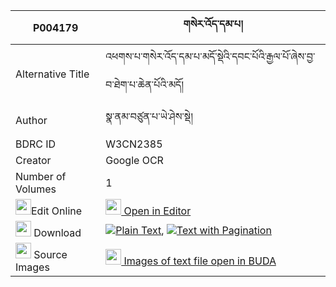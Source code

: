 |P004179|གསེར་འོད་དམ་པ། 
| --- | --- 
|Alternative Title |འཕགས་པ་གསེར་འོད་དམ་པ་མདོ་སྡེའི་དབང་པོའི་རྒྱལ་པོ་ཞེས་བྱ་བ་ཐེག་པ་ཆེན་པོའི་མདོ།
|Author| སྣ་ནམ་བཙུན་པ་ཡེ་ཤེས་སྡེ།
|BDRC ID | W3CN2385
|Creator | Google OCR
|Number of Volumes| 1
|<img width="25" src="https://img.icons8.com/color/25/000000/edit-property.png">Edit Online| [<img width="25" src="https://avatars.githubusercontent.com/u/45091458?s=200&v=4"> Open in Editor](http://editor.openpecha.org/P004179)
|<img width="25" src="https://img.icons8.com/fluent/48/000000/download-2.png"/>  Download | [![](https://img.icons8.com/color/20/000000/txt.png)Plain Text](https://github.com/Openpecha/P004179/releases/download/v1/sero_dampa_plain_P004179.zip), [![](https://img.icons8.com/color/20/000000/txt.png)Text with Pagination](https://github.com/Openpecha/P004179/releases/download/v1/sero_dampa_pages_P004179.zip)
|<img width="25" src="https://img.icons8.com/plasticine/100/000000/pictures-folder.png"/>  Source Images | [<img width="25" src="https://library.bdrc.io/icons/BUDA-small.svg"> Images of text file open in BUDA](https://library.bdrc.io/show/bdr:W3CN2385)